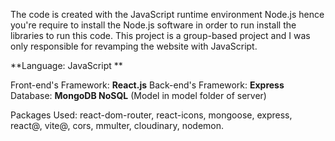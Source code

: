 
The code is created with the JavaScript runtime environment Node.js hence you're require to install the Node.js software in order to run install the libraries to run this code.
This project is a group-based project and I was only responsible for revamping the website with JavaScript.

**Language: JavaScript **

Front-end's Framework: **React.js**
Back-end's Framework: **Express**
Database: **MongoDB NoSQL** (Model in model folder of server)

Packages Used: react-dom-router, react-icons, mongoose, express, react@, vite@, cors, mmulter, cloudinary, nodemon.
